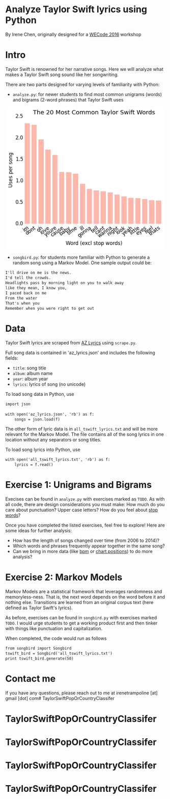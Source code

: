# Analyze Taylor Swift lyrics using Python
By Irene Chen, originally designed for a [WECode 2016](http://www.wecodeharvard.com/) workshop

# Intro
Taylor Swift is renowned for her narrative songs. Here we will analyze what makes a Taylor Swift song sound like her songwriting.

There are two parts designed for varying levels of familiarity with Python:

 * `analyze.py`: for newer students to find most common unigrams (words) and bigrams (2-word phrases) that Taylor Swift uses

 ![Top Taylor Swift Words](top_words.png)

 * `songbird.py`: for students more familiar with Python to generate a random song using a Markov Model. One sample output could be:

```
I'll drive on me is the news.
I'd tell the crowds.
Headlights pass by morning light on you to walk away
like they mean, I know you,
I paced back on me
From the water
That's when you
Remember when you were right to get out
```

# Data
Taylor Swift lyrics are scraped from [AZ Lyrics](http://www.azlyrics.com/) using `scrape.py`.

Full song data is contained in 'az_lyrics.json' and includes the following fields:
 * `title`: song title
 * `album`: album name
 * `year`: album year
 * `lyrics`: lyrics of song (no unicode)

To load song data in Python, use

```
import json

with open('az_lyrics.json', 'rb') as f:
	songs = json.load(f)
```

The other form of lyric data is in `all_tswift_lyrics.txt` and will be more relevant for the Markov Model. The file contains all of the song lyrics in one location without any separators or song titles.

To load song lyrics into Python, use
```
with open('all_tswift_lyrics.txt', 'rb') as f:
	lyrics = f.read()
```

# Exercise 1: Unigrams and Bigrams
Execises can be found in `analyze.py` with exercises marked as `TODO`. As with all code, there are design considerations you must make: How much do you care about punctuation? Upper case letters? How do you feel about [stop words](https://en.wikipedia.org/wiki/Stop_words)?

Once you have completed the listed exercises, feel free to explore! Here are some ideas for further analysis:
 * How has the length of songs changed over time (from 2006 to 2014)?
 * Which words and phrases frequently appear together in the same song?
 * Can we bring in more data (like [bpm](https://www.cs.ubc.ca/~Davet/music/artist/T/T60.html) or [chart positions](https://en.wikipedia.org/wiki/Taylor_Swift_discography)) to do more analysis?

# Exercise 2: Markov Models
Markov Models are a statistical framework that leverages randomness and memoryless-ness. That is, the next word depends on the word before it and nothing else. Transitions are learned from an original corpus text (here defined as Taylor Swift's lyrics).

As before, exercises can be found in `songbird.py` with exercises marked `TODO`. I would urge students to get a working product first and then tinker with things like punctuation and capitalization.

When completed, the code would run as follows

```
from songbird import Songbird
tswift_bird = Songbird('all_tswift_lyrics.txt')
print tswift_bird.generate(50)
```

# Contact me
If you have any questions, please reach out to me at irenetrampoline \[at\] gmail \[dot\] com# TaylorSwiftPopOrCountryClassifer
# TaylorSwiftPopOrCountryClassifer
# TaylorSwiftPopOrCountryClassifer
# TaylorSwiftPopOrCountryClassifer
# TaylorSwiftPopOrCountryClassifer
